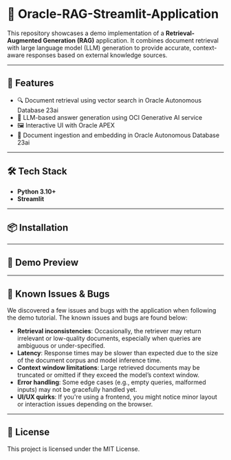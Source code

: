 # 🧠 Oracle-RAG-Streamlit-Application

This repository showcases a demo implementation of a **Retrieval-Augmented Generation (RAG)** application. It combines document retrieval with large language model (LLM) generation to provide accurate, context-aware responses based on external knowledge sources.

---

## 🚀 Features

- 🔍 Document retrieval using vector search in Oracle Autonomous Database 23ai
- 🤖 LLM-based answer generation using OCI Generative AI service
- 🖼️ Interactive UI with Oracle APEX
- 📁 Document ingestion and embedding in Oracle Autonomous Database 23ai

---

## 🛠️ Tech Stack

- **Python 3.10+**
- **Streamlit**

---

## 📦 Installation




---

## 📸 Demo Preview



---
## 🐞 Known Issues & Bugs

We discovered a few issues and bugs with the application when following the demo tutorial. The known issues and bugs are found below:

- **Retrieval inconsistencies**: Occasionally, the retriever may return irrelevant or low-quality documents, especially when queries are ambiguous or under-specified.
- **Latency**: Response times may be slower than expected due to the size of the document corpus and model inference time.
- **Context window limitations**: Large retrieved documents may be truncated or omitted if they exceed the model’s context window.
- **Error handling**: Some edge cases (e.g., empty queries, malformed inputs) may not be gracefully handled yet.
- **UI/UX quirks**: If you're using a frontend, you might notice minor layout or interaction issues depending on the browser.

---

## 📄 License

This project is licensed under the MIT License.
